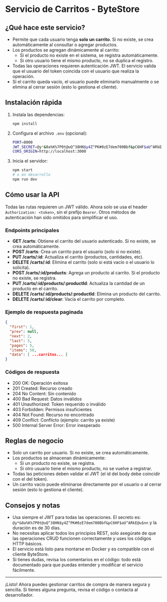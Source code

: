 
# Servicio de Carritos - ByteStore

## ¿Qué hace este servicio?

- Permite que cada usuario tenga **solo un carrito**. Si no existe, se crea automáticamente al consultar o agregar productos.
- Los productos se agregan dinámicamente al carrito:
  - Si el producto no existe en el sistema, se registra automáticamente.
  - Si otro usuario tiene el mismo producto, no se duplica el registro.
- Todas las operaciones requieren autenticación JWT. El servicio valida que el usuario del token coincida con el usuario que realiza la operación.
- Si el carrito queda vacío, el usuario puede eliminarlo manualmente o se elimina al cerrar sesión (esto lo gestiona el cliente).

## Instalación rápida

1. Instala las dependencias:
   ```bash
   npm install
   ```
2. Configura el archivo `.env` (opcional):
   ```bash
   PORT=8000
   JWT_SECRET=@y*&0a%K%7P0t@uQ^38HN$y4Z^PK#0zE7dem700Bbf&pC6HF$aU^ARkE@u$nn
   CORS_ORIGIN=http://localhost:3000
   ```
3. Inicia el servidor:
   ```bash
   npm start
   # o en desarrollo
   npm run dev
   ```

## Cómo usar la API

Todas las rutas requieren un JWT válido. Ahora solo se usa el header `Authorization: <token>`, sin el prefijo `Bearer`. Otros métodos de autenticación han sido omitidos para simplificar el uso.

### Endpoints principales

- **GET /carts**: Obtiene el carrito del usuario autenticado. Si no existe, se crea automáticamente.
- **POST /carts**: Crea un carrito para el usuario (solo si no existe).
- **PUT /carts/:id**: Actualiza el carrito (productos, cantidades, etc).
- **DELETE /carts/:id**: Elimina el carrito (solo si está vacío o el usuario lo solicita).
- **POST /carts/:id/products**: Agrega un producto al carrito. Si el producto no existe, se registra.
- **PUT /carts/:id/products/:productId**: Actualiza la cantidad de un producto en el carrito.
- **DELETE /carts/:id/products/:productId**: Elimina un producto del carrito.
- **DELETE /carts/:id/clear**: Vacía el carrito por completo.

### Ejemplo de respuesta paginada

```json
{
  "first": 1,
  "prev": null,
  "next": 2,
  "last": 5,
  "pages": 5,
  "items": 50,
  "data": [ ...carritos... ]
}
```

### Códigos de respuesta

- 200 OK: Operación exitosa
- 201 Created: Recurso creado
- 204 No Content: Sin contenido
- 400 Bad Request: Datos inválidos
- 401 Unauthorized: Token requerido o inválido
- 403 Forbidden: Permisos insuficientes
- 404 Not Found: Recurso no encontrado
- 409 Conflict: Conflicto (ejemplo: carrito ya existe)
- 500 Internal Server Error: Error inesperado

## Reglas de negocio

- Solo un carrito por usuario. Si no existe, se crea automáticamente.
- Los productos se almacenan dinámicamente:
  - Si un producto no existe, se registra.
  - Si otro usuario tiene el mismo producto, no se vuelve a registrar.
- Todas las peticiones deben validar el JWT (el id del body debe coincidir con el del token).
- Un carrito vacío puede eliminarse directamente por el usuario o al cerrar sesión (esto lo gestiona el cliente).

## Consejos y notas

- Usa siempre el JWT para todas las operaciones. El secreto es: `@y*&0a%K%7P0t@uQ^38HN$y4Z^PK#0zE7dem700Bbf&pC6HF$aU^ARkE@u$nn` y la duración es de 30 días.
- No necesitas aplicar todos los principios REST, solo asegúrate de que las operaciones CRUD funcionen correctamente y uses los códigos HTTP básicos.
- El servicio está listo para montarse en Docker y es compatible con el cliente ByteStore.
- Si tienes dudas, revisa los comentarios en el código: todo está documentado para que puedas entender y modificar el servicio fácilmente.

---

¡Listo! Ahora puedes gestionar carritos de compra de manera segura y sencilla. Si tienes alguna pregunta, revisa el código o contacta al desarrollador.

